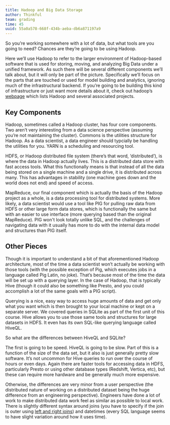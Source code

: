 ```yaml
---
title: Hadoop and Big Data Storage
author: Thinkful
team: grading
time: 45
uuid: 55a0a578-668f-434b-aeba-db6a871197a9
---
```


So you’re working somewhere with a lot of data, but what tools are you going to need? Chances are they’re going to be using Hadoop.

Here we’ll use Hadoop to refer to the larger environment of Hadoop-based software that is used for storing, moving, and analyzing Big Data under a unified framework. As such there will be several different components we’ll talk about, but it will only be part of the picture. Specifically we’ll focus on the parts that are touched or used for model building and analytics, ignoring much of the infrastructural backend. If you’re going to be building this kind of infrastructure or just want more details about it, check out hadoop’s [webpage](http://hadoop.apache.org/) which lists Hadoop and several associated projects.

## Key Components

Hadoop, sometimes called a Hadoop cluster, has four core components. Two aren’t very interesting from a data science perspective (assuming you’re not maintaining the cluster). Commons is the utilities structure for Hadoop. As a data scientist, a data engineer should typcially be handling the utilities for you. YARN is a scheduling and resourcing tool.

HDFS, or Hadoop distributed file system (there’s that word, ‘distributed’), is where the data in Hadoop actually lives. This is a distributed data store with fast access tools. What this functionally means is that instead of all the data being stored on a single machine and a single drive, it is distributed across many. This has advantages in stability (one machine goes down and the world does not end) and speed of access.

MapReduce, our final component which is actually the basis of the Hadoop project as a whole, is a data processing tool for distributed systems. More likely, a data scientist would use a tool like PIG for pulling raw data from HDFS or other large form data stores, which is functionally the same but with an easier to use interface (more querying based than the original MapReduce). PIG won't look totally unlike SQL, and the challenges of navigating data with it usually has more to do with the internal data model and structures than PIG itself.

## Other Pieces

Though it is important to understand a bit of that aforementioned Hadoop architecture, most of the time a data scientist won’t actually be working with those tools (with the possible exception of Pig, which executes jobs in a language called Pig Latin, no joke). That’s because most of the time the data will be set up with a querying layer. In the case of Hadoop, that is typically Hive (though it could also be something like Presto, and you could accomplish a lot of the same goals with a PIG script).

Querying is a nice, easy way to access huge amounts of data and get only what you want which is then brought to your local machine or kept on a separate server. We covered queries in SQLite as part of the first unit of this course. Hive allows you to use those same tools and structures for large datasets in HDFS. It even has its own SQL-like querying language called HiveQL.

So what are the differences between HiveQL and SQLite?

The first is going to be speed. HiveQL is going to be slow. Part of this is a function of the size of the data set, but it also is just generally pretty slow software. It’s not uncommon for Hive queries to run over the course of hours or even days. Again there are faster tools for accessing data in HDFS, particularly Presto or using other database types (Redshift, Vertica, etc), but these can require more hardware and be generally much more expensive.

Otherwise, the differences are very minor from a user perspective (the distributed nature of working on a distributed dataset being the huge difference from an engineering perspective). Engineers have done a lot of work to make distributed data work feel as similar as possible to local work. There is slightly different syntax around joins (you have to specify if the join is outer using [left and right joins](https://cwiki.apache.org/confluence/display/Hive/LanguageManual+Joins)) and datetimes (every SQL language seems to have slight variation around how it uses time).